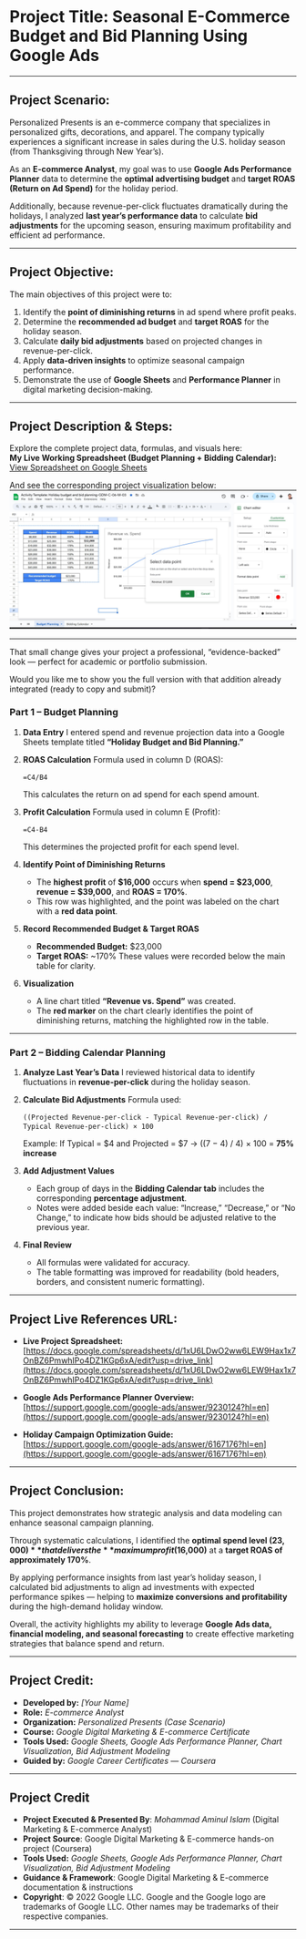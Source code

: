 # **Project Title:** **Seasonal E-Commerce Budget and Bid Planning Using Google Ads**

---

## **Project Scenario:**

Personalized Presents is an e-commerce company that specializes in personalized gifts, decorations, and apparel. The company typically experiences a significant increase in sales during the U.S. holiday season (from Thanksgiving through New Year’s).

As an **E-commerce Analyst**, my goal was to use **Google Ads Performance Planner** data to determine the **optimal advertising budget** and **target ROAS (Return on Ad Spend)** for the holiday period.

Additionally, because revenue-per-click fluctuates dramatically during the holidays, I analyzed **last year’s performance data** to calculate **bid adjustments** for the upcoming season, ensuring maximum profitability and efficient ad performance.

---

## **Project Objective:**

The main objectives of this project were to:

1. Identify the **point of diminishing returns** in ad spend where profit peaks.
2. Determine the **recommended ad budget** and **target ROAS** for the holiday season.
3. Calculate **daily bid adjustments** based on projected changes in revenue-per-click.
4. Apply **data-driven insights** to optimize seasonal campaign performance.
5. Demonstrate the use of **Google Sheets** and **Performance Planner** in digital marketing decision-making.

---

## **Project Description & Steps:**

Explore the complete project data, formulas, and visuals here:  
**My Live Working Spreadsheet (Budget Planning + Bidding Calendar):**  
[View Spreadsheet on Google Sheets](https://docs.google.com/spreadsheets/d/1xU6LDwO2ww6LEW9Hax1x7OnBZ6PmwhIPo4DZ1KGp6xA/edit?usp=drive_link)

And see the corresponding project visualization below:  
![Budget Planning + Bidding Calendar](https://github.com/aminbiography/Google-Digital-Marketing---E-commerce-Professional-Certificate/blob/main/bar-graph-chart-image/Set%20seasonal%20budgets%20and%20bids.jpg)


---

That small change gives your project a professional, “evidence-backed” look — perfect for academic or portfolio submission.

Would you like me to show you the full version with that addition already integrated (ready to copy and submit)?


### **Part 1 – Budget Planning**

1. **Data Entry**
   I entered spend and revenue projection data into a Google Sheets template titled **“Holiday Budget and Bid Planning.”**

2. **ROAS Calculation**
   Formula used in column D (ROAS):

   ```
   =C4/B4
   ```

   This calculates the return on ad spend for each spend amount.

3. **Profit Calculation**
   Formula used in column E (Profit):

   ```
   =C4-B4
   ```

   This determines the projected profit for each spend level.

4. **Identify Point of Diminishing Returns**

   * The **highest profit** of **$16,000** occurs when **spend = $23,000**, **revenue = $39,000**, and **ROAS = 170%**.
   * This row was highlighted, and the point was labeled on the chart with a **red data point**.

5. **Record Recommended Budget & Target ROAS**

   * **Recommended Budget:** $23,000
   * **Target ROAS:** ~170%
     These values were recorded below the main table for clarity.

6. **Visualization**

   * A line chart titled **“Revenue vs. Spend”** was created.
   * The **red marker** on the chart clearly identifies the point of diminishing returns, matching the highlighted row in the table.

---

### **Part 2 – Bidding Calendar Planning**

1. **Analyze Last Year’s Data**
   I reviewed historical data to identify fluctuations in **revenue-per-click** during the holiday season.

2. **Calculate Bid Adjustments**
   Formula used:

   ```
   ((Projected Revenue-per-click - Typical Revenue-per-click) / Typical Revenue-per-click) × 100
   ```

   Example:
   If Typical = $4 and Projected = $7
   → ((7 − 4) / 4) × 100 = **75% increase**

3. **Add Adjustment Values**

   * Each group of days in the **Bidding Calendar tab** includes the corresponding **percentage adjustment**.
   * Notes were added beside each value: “Increase,” “Decrease,” or “No Change,” to indicate how bids should be adjusted relative to the previous year.

4. **Final Review**

   * All formulas were validated for accuracy.
   * The table formatting was improved for readability (bold headers, borders, and consistent numeric formatting).

---

## **Project Live References URL:**

* **Live Project Spreadsheet:**
  [https://docs.google.com/spreadsheets/d/1xU6LDwO2ww6LEW9Hax1x7OnBZ6PmwhIPo4DZ1KGp6xA/edit?usp=drive_link](https://docs.google.com/spreadsheets/d/1xU6LDwO2ww6LEW9Hax1x7OnBZ6PmwhIPo4DZ1KGp6xA/edit?usp=drive_link)

* **Google Ads Performance Planner Overview:**
  [https://support.google.com/google-ads/answer/9230124?hl=en](https://support.google.com/google-ads/answer/9230124?hl=en)

* **Holiday Campaign Optimization Guide:**
  [https://support.google.com/google-ads/answer/6167176?hl=en](https://support.google.com/google-ads/answer/6167176?hl=en)

---

## **Project Conclusion:**

This project demonstrates how strategic analysis and data modeling can enhance seasonal campaign planning.

Through systematic calculations, I identified the **optimal spend level ($23,000)** that delivers the **maximum profit ($16,000)** at a **target ROAS of approximately 170%**.

By applying performance insights from last year’s holiday season, I calculated bid adjustments to align ad investments with expected performance spikes — helping to **maximize conversions and profitability** during the high-demand holiday window.

Overall, the activity highlights my ability to leverage **Google Ads data, financial modeling, and seasonal forecasting** to create effective marketing strategies that balance spend and return.

---

## **Project Credit:**

* **Developed by:** *[Your Name]*
* **Role:** *E-commerce Analyst*
* **Organization:** *Personalized Presents (Case Scenario)*
* **Course:** *Google Digital Marketing & E-commerce Certificate*
* **Tools Used:** *Google Sheets, Google Ads Performance Planner, Chart Visualization, Bid Adjustment Modeling*
* **Guided by:** *Google Career Certificates — Coursera*

---

## **Project Credit**  
- **Project Executed & Presented By**: *Mohammad Aminul Islam* (Digital Marketing & E-commerce Analyst)  
- **Project Source**: Google Digital Marketing & E-commerce hands-on project (Coursera)
- **Tools Used:** *Google Sheets, Google Ads Performance Planner, Chart Visualization, Bid Adjustment Modeling*
- **Guidance & Framework**: Google Digital Marketing & E-commerce documentation & instructions  
- **Copyright**: © 2022 Google LLC. Google and the Google logo are trademarks of Google LLC. Other names may be trademarks of their respective companies.


----
